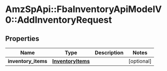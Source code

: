 # AmzSpApi::FbaInventoryApiModelV0::AddInventoryRequest

## Properties
Name | Type | Description | Notes
------------ | ------------- | ------------- | -------------
**inventory_items** | [**InventoryItems**](InventoryItems.md) |  | [optional] 

